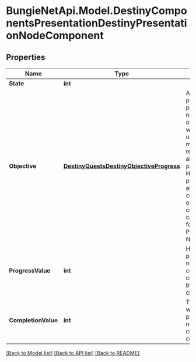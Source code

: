 
# BungieNetApi.Model.DestinyComponentsPresentationDestinyPresentationNodeComponent

## Properties

Name | Type | Description | Notes
------------ | ------------- | ------------- | -------------
**State** | **int** |  | [optional] 
**Objective** | [**DestinyQuestsDestinyObjectiveProgress**](DestinyQuestsDestinyObjectiveProgress.md) | An optional property: presentation nodes MAY have objectives, which can be used to infer more human readable data about the progress. However, progressValue and completionValue ought to be considered the canonical values for progress on Progression Nodes. | [optional] 
**ProgressValue** | **int** | How much of the presentation node is considered to be completed so far by the given character/profile. | [optional] 
**CompletionValue** | **int** | The value at which the presentation node is considered to be completed. | [optional] 

[[Back to Model list]](../README.md#documentation-for-models)
[[Back to API list]](../README.md#documentation-for-api-endpoints)
[[Back to README]](../README.md)


